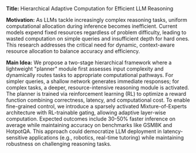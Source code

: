**Title:** Hierarchical Adaptive Computation for Efficient LLM Reasoning  

**Motivation:** As LLMs tackle increasingly complex reasoning tasks, uniform computational allocation during inference becomes inefficient. Current models expend fixed resources regardless of problem difficulty, leading to wasted computation on simple queries and insufficient depth for hard ones. This research addresses the critical need for dynamic, context-aware resource allocation to balance accuracy and efficiency.  

**Main Idea:** We propose a two-stage hierarchical framework where a lightweight "planner" module first assesses input complexity and dynamically routes tasks to appropriate computational pathways. For simpler queries, a shallow network generates immediate responses; for complex tasks, a deeper, resource-intensive reasoning module is activated. The planner is trained via reinforcement learning (RL) to optimize a reward function combining correctness, latency, and computational cost. To enable fine-grained control, we introduce a sparsely activated Mixture-of-Experts architecture with RL-trainable gating, allowing adaptive layer-wise computation. Expected outcomes include 30-50% faster inference on average while maintaining accuracy on benchmarks like GSM8K and HotpotQA. This approach could democratize LLM deployment in latency-sensitive applications (e.g., robotics, real-time tutoring) while maintaining robustness on challenging reasoning tasks.
